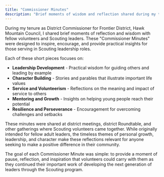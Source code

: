 ```yaml
---
title: "Commissioner Minutes"
description: "Brief moments of wisdom and reflection shared during my time as District Commissioner for Frontier District, Hawk Mountain Council, focusing on leadership development and character building."
---
```


During my tenure as District Commissioner for Frontier District, Hawk Mountain Council, I shared brief moments of reflection and wisdom with fellow volunteers and Scouting leaders. These "Commissioner Minutes" were designed to inspire, encourage, and provide practical insights for those serving in Scouting leadership roles.

Each of these short pieces focuses on:

- **Leadership Development** - Practical wisdom for guiding others and leading by example
- **Character Building** - Stories and parables that illustrate important life values
- **Service and Volunteerism** - Reflections on the meaning and impact of service to others
- **Mentoring and Growth** - Insights on helping young people reach their potential
- **Resilience and Perseverance** - Encouragement for overcoming challenges and setbacks

These minutes were shared at district meetings, district Roundtable, and other gatherings where Scouting volunteers came together. While originally intended for fellow adult leaders, the timeless themes of personal growth, leadership, and character make these reflections relevant for anyone seeking to make a positive difference in their community.

The goal of each Commissioner Minute was simple: to provide a moment of pause, reflection, and inspiration that volunteers could carry with them as they continued their important work of developing the next generation of leaders through the Scouting program.
